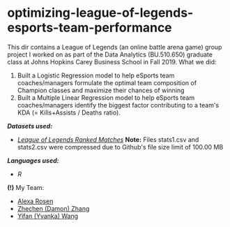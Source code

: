 # optimizing-league-of-legends-esports-team-performance
This dir contains a League of Legends (an online battle arena game) group project I worked on as part of the Data Analytics (BU.510.650) graduate class at Johns Hopkins Carey Business School in Fall 2019. What we did:
1. Built a Logistic Regression model to help eSports team coaches/managers formulate the optimal team composition of Champion classes and maximize their chances of winning
2. Built a Multiple Linear Regression model to help eSports team coaches/managers identify the biggest factor contributing to a team's KDA (= Kills+Assists / Deaths ratio).

**_Datasets used:_**
* [_League of Legends Ranked Matches_](https://www.kaggle.com/paololol/league-of-legends-ranked-matches)
__Note:__ Files stats1.csv and stats2.csv were compressed due to Github's file size limit of 100.00 MB

**_Languages used:_**
* _R_

**(!)** My Team:
* [Alexa Rosen](https://www.linkedin.com/in/alexa-rosen/)
* [Zhechen (Damon) Zhang](https://www.linkedin.com/in/zhechen-zhang-525357185/)
* [Yifan (Yvanka) Wang](https://www.linkedin.com/in/yifan-wang-yvanka/)
